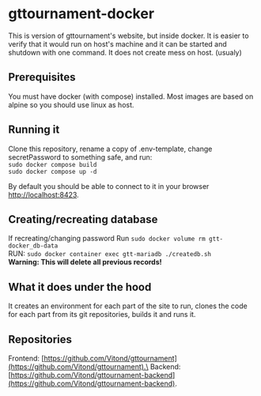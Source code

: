 # gttournament-docker
This is version of gttournament's website, but inside docker. It is easier to verify that it would run on host's machine and it can be started and shutdown  with one command.
It does not create mess on host. (usualy)

## Prerequisites
You must have docker (with compose) installed. Most images are based on alpine so you should use linux as host.

## Running it
Clone this repository, rename a copy of .env-template, change secretPassword to something safe, and run:\
`sudo docker compose build`\
`sudo docker compose up -d`

By default you should be able to connect to it in your browser [http://localhost:8423](http://localhost:8423).

## Creating/recreating database
If recreating/changing password Run `sudo docker volume rm gtt-docker_db-data`\
RUN: `sudo docker container exec gtt-mariadb ./createdb.sh`\
**Warning: This will delete all previous records!**

## What it does under the hood
It creates an environment for each part of the site to run, clones the code for each part from its git repositories, builds it and runs it.

## Repositories
Frontend: [https://github.com/Vitond/gttournament](https://github.com/Vitond/gttournament).\
Backend: [https://github.com/Vitond/gttournament-backend](https://github.com/Vitond/gttournament-backend).